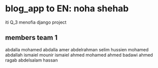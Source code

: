 # blog_app to EN: noha shehab 
iti Q_3 menofia django project
## members team 1
abdalla mohamed abdalla amer
abdelrahman selim hussien mohamed
abdallah ismaiel mounir ismaiel
ahmed mohamed ahmed badawi
ahmed ragab abdelsalam hassan
